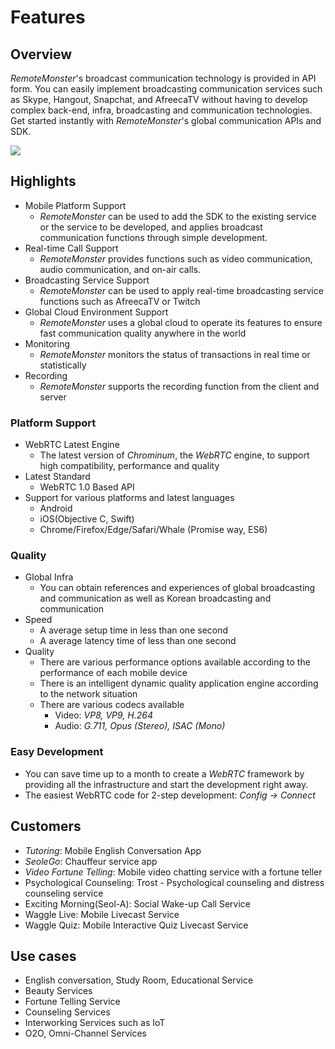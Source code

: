 # Features

## Overview

_RemoteMonster_\'s broadcast communication technology is provided in API form. You can easily implement broadcasting communication services such as Skype, Hangout, Snapchat, and AfreecaTV without having to develop complex back-end, infra, broadcasting and communication technologies. Get started instantly with _RemoteMonster_\'s global communication APIs and SDK.

![](https://github.com/RemoteMonster/documents-en/tree/73f0c8da35a6ed76d11d15df7de8617ed1b0a140/src/.gitbook/assets/overview_features.png)

## Highlights

* Mobile Platform Support
  * _RemoteMonster_ can be used to add the SDK to the existing service or the service to be developed, and applies broadcast communication functions through simple development.
* Real-time Call Support
  * _RemoteMonster_ provides functions such as video communication, audio communication, and on-air calls.
* Broadcasting Service Support
  * _RemoteMonster_ can be used to apply real-time broadcasting service functions such as AfreecaTV or Twitch
* Global Cloud Environment Support
  * _RemoteMonster_ uses a global cloud to operate its features to ensure fast communication quality anywhere in the world
* Monitoring
  * _RemoteMonster_ monitors the status of transactions in real time or statistically
* Recording
  * _RemoteMonster_ supports the recording function from the client and server

### Platform Support

* WebRTC Latest Engine
  * The latest version of _Chrominum_, the _WebRTC_ engine, to support high compatibility, performance and quality
* Latest Standard
  * WebRTC 1.0 Based API
* Support for various platforms and latest languages
  * Android
  * iOS\(Objective C, Swift\)
  * Chrome/Firefox/Edge/Safari/Whale \(Promise way, ES6\)

### Quality

* Global Infra
  * You can obtain references and experiences of global broadcasting and communication as well as Korean broadcasting and communication
* Speed
  * A average setup time in less than one second
  * A average latency time of less than one second
* Quality
  * There are various performance options available according to the performance of each mobile device
  * There is an intelligent dynamic quality application engine according to the network situation
  * There are various codecs available
    * Video: _VP8, VP9, H.264_
    * Audio: _G.711, Opus \(Stereo\), ISAC \(Mono\)_

### Easy Development

* You can save time up to a month to create a _WebRTC_ framework by providing all the infrastructure and start the development right away.
* The easiest WebRTC code for 2-step development: _Config → Connect_

## Customers

* _Tutoring_: Mobile English Conversation App
* _SeoleGo_: Chauffeur service app
* _Video Fortune Telling_: Mobile video chatting service with a fortune teller
* Psychological Counseling: Trost - Psychological counseling and distress counseling service
* Exciting Morning\(Seol-A\): Social Wake-up Call Service
* Waggle Live: Mobile Livecast Service
* Waggle Quiz: Mobile Interactive Quiz Livecast Service

## Use cases

* English conversation, Study Room, Educational Service
* Beauty Services
* Fortune Telling Service
* Counseling Services
* Interworking Services such as IoT
* O2O, Omni-Channel Services


